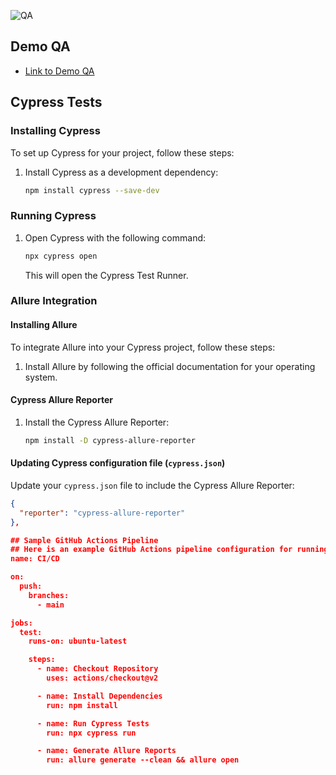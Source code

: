 
![QA](https://github.com/byKosta/DemoQATest/blob/master/Screenshot_500.png)

## Demo QA

- [Link to Demo QA](https://demoqa.com/)

## Cypress Tests

### Installing Cypress

To set up Cypress for your project, follow these steps:

1. Install Cypress as a development dependency:

    ```bash
    npm install cypress --save-dev
    ```

### Running Cypress

1. Open Cypress with the following command:

    ```bash
    npx cypress open
    ```

   This will open the Cypress Test Runner.

### Allure Integration

#### Installing Allure

To integrate Allure into your Cypress project, follow these steps:

1. Install Allure by following the official documentation for your operating system.

#### Cypress Allure Reporter

1. Install the Cypress Allure Reporter:

    ```bash
    npm install -D cypress-allure-reporter
    ```

#### Updating Cypress configuration file (`cypress.json`)

Update your `cypress.json` file to include the Cypress Allure Reporter:

```json
{
  "reporter": "cypress-allure-reporter"
},

## Sample GitHub Actions Pipeline
## Here is an example GitHub Actions pipeline configuration for running Cypress tests and generating Allure reports:
name: CI/CD

on:
  push:
    branches:
      - main

jobs:
  test:
    runs-on: ubuntu-latest

    steps:
      - name: Checkout Repository
        uses: actions/checkout@v2

      - name: Install Dependencies
        run: npm install

      - name: Run Cypress Tests
        run: npx cypress run

      - name: Generate Allure Reports
        run: allure generate --clean && allure open


